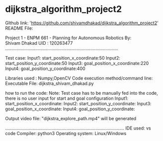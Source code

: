 # dijkstra_algorithm_project2

GIthub link: 'https://github.com/shivamdhakad/dijkstra_algorithm_project2'
README File:

Project 1 - ENPM 661 - Planning for Autonomous Robotics
By:  
Shivam Dhakad
UID : 120263477
..........................................................................................

Test case:
Input1: start_position_x_coordinate:50
Input2: start_position_y_coordinate:50
Input3: goal_position_x_coordinate:220
Input4: goal_position_y_coordinate:400

Libraries used : Numpy,OpenCV
Code execution method/command line: Executable File: dijkstra_shivam_dhakad.py

how to run the code:
Note: Test case has to be manually fed into the code, there is no user input for start and goal configuration
Input1: start_position_x_coordinate:
Input2: start_position_y_coordinate:
Input3: goal_position_x_coordinate:
Input4: goal_position_y_coordinate:


Output
video file: "dijkstra_explore_path.mp4" will be generated

...............................................................................................
IDE used: vs code
Compiler: python3
Operating system: Linux/Windows

